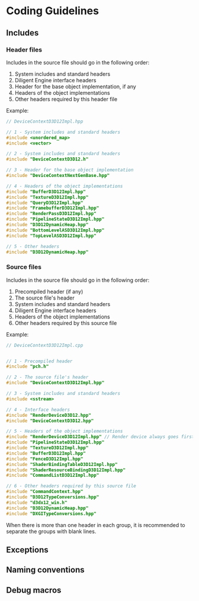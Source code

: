 # Coding Guidelines

## Includes

### Header files

Includes in the source file should go in the following order:
1. System includes and standard headers
2. Diligent Engine interface headers
3. Header for the base object implementation, if any
4. Headers of the object implementations
5. Other headers required by this header file

Example:

```cpp
// DeviceContextD3D12Impl.hpp

// 1 - System includes and standard headers
#include <unordered_map>
#include <vector>

// 2 - System includes and standard headers
#include "DeviceContextD3D12.h"

// 3 - Header for the base object implementation
#include "DeviceContextNextGenBase.hpp"

// 4 - Headers of the object implementations
#include "BufferD3D12Impl.hpp"
#include "TextureD3D12Impl.hpp"
#include "QueryD3D12Impl.hpp"
#include "FramebufferD3D12Impl.hpp"
#include "RenderPassD3D12Impl.hpp"
#include "PipelineStateD3D12Impl.hpp"
#include "D3D12DynamicHeap.hpp"
#include "BottomLevelASD3D12Impl.hpp"
#include "TopLevelASD3D12Impl.hpp"

// 5 - Other headers
#include "D3D12DynamicHeap.hpp"
```

### Source files

Includes in the source file should go in the following order:

1. Precompiled header (if any)
2. The source file's header
3. System includes and standard headers
4. Diligent Engine interface headers
5. Headers of the object implementations
6. Other headers required by this source file

Example:

```cpp
// DeviceContextD3D12Impl.cpp


// 1 - Precompiled header
#include "pch.h"

// 2 - The source file's header
#include "DeviceContextD3D12Impl.hpp"

// 3 - System includes and standard headers
#include <sstream>

// 4 - Interface headers
#include "RenderDeviceD3D12.hpp"
#include "DeviceContextD3D12.hpp"

// 5 - Headers of the object implementations
#include "RenderDeviceD3D12Impl.hpp" // Render device always goes first, if any
#include "PipelineStateD3D12Impl.hpp"
#include "TextureD3D12Impl.hpp"
#include "BufferD3D12Impl.hpp"
#include "FenceD3D12Impl.hpp"
#include "ShaderBindingTableD3D12Impl.hpp"
#include "ShaderResourceBindingD3D12Impl.hpp"
#include "CommandListD3D12Impl.hpp"

// 6 - Other headers required by this source file
#include "CommandContext.hpp"
#include "D3D12TypeConversions.hpp"
#include "d3dx12_win.h"
#include "D3D12DynamicHeap.hpp"
#include "DXGITypeConversions.hpp"
```

When there is more than one header in each group, it is recommended to separate the groups with blank lines.


## Exceptions


## Naming conventions


## Debug macros
